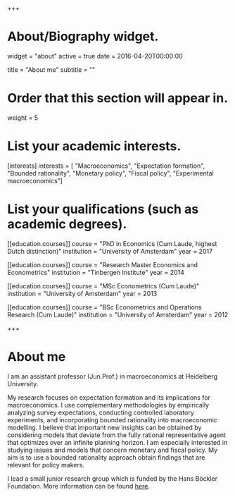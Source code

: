 +++
# About/Biography widget.
widget = "about"
active = true
date = 2016-04-20T00:00:00

title = "About me"
subtitle = ""

# Order that this section will appear in.
weight = 5

# List your academic interests.
[interests]
  interests = [
  "Macroeconomics",
   "Expectation formation",
  "Bounded rationality",
  "Monetary policy",
  "Fiscal policy",
  "Experimental macroeconomics"]

# List your qualifications (such as academic degrees).
[[education.courses]]
  course = "PhD in Economics (Cum Laude, highest Dutch distinction)"
  institution = "University of Amsterdam"
  year = 2017

[[education.courses]]
  course = "Research Master Economics and Econometrics"
  institution = "Tinbergen Institute"
  year = 2014

[[education.courses]]
  course = "MSc Econometrics (Cum Laude)"
  institution = "University of Amsterdam"
  year = 2013

[[education.courses]]
  course = "BSc Econometrics and Operations Research (Cum Laude)"
  institution = "University of Amsterdam"
  year = 2012
 
+++

# About me

I am an assistant professor (Jun.Prof.) in macroeconomics at Heidelberg University.

My research focuses on expectation formation and its implications for macroeconomics. I use complementary methodologies by empirically analyzing survey expectations, conducting controlled laboratory experiments, and incorporating bounded rationality into macroeconomic modelling. I believe that important new insights can be obtained by considering models that deviate from the fully rational representative agent that  optimizes over an infinite planning horizon. I am especially interested in studying issues and models that concern monetary and fiscal policy. My aim is to use a bounded rationality approach obtain findings that are relevant for policy makers.

I lead a small junior research group which is funded by the Hans Böckler Foundation. More information can be found <a href="https://expectationformation.com/">here</a>.